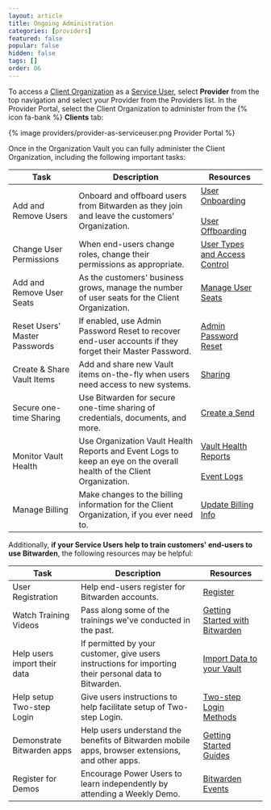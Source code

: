 ```yaml
---
layout: article
title: Ongoing Administration
categories: [providers]
featured: false
popular: false
hidden: false
tags: []
order: 06
---
```


To access a [Client Organization]({{site.baseurl}}/article/providers/#client-organizations) as a [Service User]({{site.baseurl}}/article/provider-users/#provider-user-types), select **Provider** from the top navigation and select your Provider from the Providers list. In the Provider Portal, select the Client Organization to administer from the {% icon fa-bank %} **Clients** tab:

{% image providers/provider-as-serviceuser.png Provider Portal %}

Once in the Organization Vault you can fully administer the Client Organization, including the following important tasks:

|Task|Description|Resources|
|----|-----------|---------|
|Add and Remove Users|Onboard and offboard users from Bitwarden as they join and leave the customers' Organization.|[User Onboarding]({{site.baseurl}}/article/managing-users/#onboard)<br><br>[User Offboarding]({{site.baseurl}}/article/managing-users/#offboard)|
|Change User Permissions|When end-users change roles, change their permissions as appropriate.|[User Types and Access Control]({{site.baseurl}}/article/user-types-access-control/)|
|Add and Remove User Seats|As the customers' business grows, manage the number of user seats for the Client Organization.|[Manage User Seats]({{site.baseurl}}/article/managing-users/#manage-user-seats)|
|Reset Users' Master Passwords|If enabled, use Admin Password Reset to recover end-user accounts if they forget their Master Password.|[Admin Password Reset]({{site.baseurl}}/article/admin-reset)|
|Create & Share Vault Items|Add and share new Vault items on-the-fly when users need access to new systems.|[Sharing]({{site.baseurl}}/article/share-to-a-collection/)|
|Secure one-time Sharing|Use Bitwarden for secure one-time sharing of credentials, documents, and more.|[Create a Send]({{site.baseurl}}/article/create-send)|
|Monitor Vault Health|Use Organization Vault Health Reports and Event Logs to keep an eye on the overall health of the Client Organization.|[Vault Health Reports]({{site.baseurl}}/article/reports/)<br><br>[Event Logs]({{site.baseurl}}/article/events/)|
|Manage Billing|Make changes to the billing information for the Client Organization, if you ever need to.|[Update Billing Info]({{site.baseurl}}/article/update-billing-info/#update-billing-information-for-organizations)|

Additionally, **if your Service Users help to train customers' end-users to use Bitwarden**, the following resources may be helpful:

|Task|Description|Resources|
|----|-----------|---------|
|User Registration|Help end-users register for Bitwarden accounts.|[Register](https://vault.bitwarden.com/#/register)|
|Watch Training Videos|Pass along some of the trainings we've conducted in the past.|[Getting Started with Bitwarden](https://bitwarden.com/getting-started)|
|Help users import their data|If permitted by your customer, give users instructions for importing their personal data to Bitwarden.|[Import Data to your Vault]({{site.baseurl}}/article/import-data/)|
|Help setup Two-step Login|Give users instructions to help facilitate setup of Two-step Login.|[Two-step Login Methods]({{site.baseurl}}/article/setup-two-step-login/)|
|Demonstrate Bitwarden apps|Help users understand the benefits of Bitwarden mobile apps, browser extensions, and other apps.|[Getting Started Guides]({{site.baseurl}}/getting-started/)|
|Register for Demos|Encourage Power Users to learn independently by attending a Weekly Demo.|[Bitwarden Events](https://www.crowdcast.io/bitwarden)|
